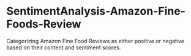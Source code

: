 # SentimentAnalysis-Amazon-Fine-Foods-Review
Categorizing Amazon Fine Food Reviews as either positive or negative based on their content and sentiment scores.
